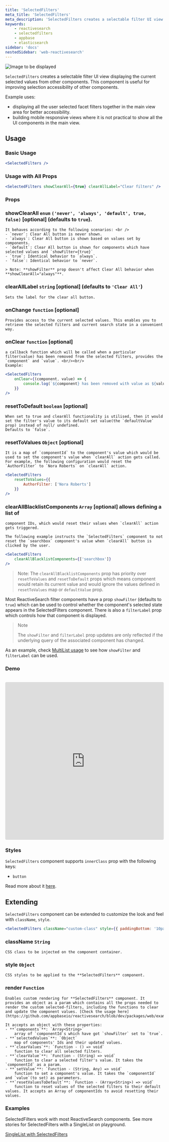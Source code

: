 ```yaml
---
title: 'SelectedFilters'
meta_title: 'SelectedFilters'
meta_description: 'SelectedFilters creates a selectable filter UI view displaying the current selected values from other components.'
keywords:
    - reactivesearch
    - selectedfilters
    - appbase
    - elasticsearch
sidebar: 'docs'
nestedSidebar: 'web-reactivesearch'
---
```


![Image to be displayed](https://i.imgur.com/6GqSVW2.png)

`SelectedFilters` creates a selectable filter UI view displaying the current selected values from other components. This component is useful for improving selection accessibility of other components.

Example uses:

-   displaying all the user selected facet filters together in the main view area for better accessibility.
-   building mobile responsive views where it is not practical to show all the UI components in the main view.

## Usage

### Basic Usage

```jsx
<SelectedFilters />
```

### Usage with All Props

```jsx
<SelectedFilters showClearAll={true} clearAllLabel="Clear filters" />
```

### Props

### showClearAll `enum` `('never', 'always', 'default', true, false)` [optional] (defaults to `true`).
    It behaves according to the following scenarios: <br />
    - `never`: Clear All button is never shown.
    - `always`: Clear All button is shown based on values set by components.
    - `default`: Clear All button is shown for components which have selected values and `showFilter={true}`
    - `true`: Identical behavior to `always`.
    - `false`: Identical behavior to `never`.

    > Note: **showFilter** prop doesn't affect Clear All behavior when **showClearAll="always"**.
### clearAllLabel `string` [optional] (defaults to `'Clear All'`)
    Sets the label for the clear all button.
### onChange `function` [optional]
    Provides access to the current selected values. This enables you to retrieve the selected filters and current search state in a convenient way.
### onClear `function` [optional]
    a callback function which will be called when a particular filter(value) has been removed from the selected filters, provides the `component` and `value`. <br/><br/>
    Example:

```jsx
<SelectedFilters
	onClear={(component, value) => {
		console.log(`${component} has been removed with value as ${value}`);
	}}
/>
```
### resetToDefault `boolean` [optional]
    When set to true and clearAll functionality is utilised, then it would set the filter's value to its default set value(the `defaultValue` prop) instead of null/ undefined. 
    Defaults to `false`.

### resetToValues `Object` [optional]
    It is a map of `componentId` to the component's value which would be used to set the component's value when `clearAll` action gets called. For example, the following configuration would reset the `AuthorFilter` to `Nora Roberts` on `clearAll` action.

```jsx
<SelectedFilters
	resetToValues={{
        AuthorFilter: ['Nora Roberts']
    }}
/>
```
### clearAllBlacklistComponents `Array` [optional] allows defining a list of 
    component IDs, which would reset their values when `clearAll` action gets triggered.

    The following example instructs the `SelectedFilters` component to not reset the `searchbox` component's value when `clearAll` button is clicked by the user.

```jsx
<SelectedFilters
	clearAllBlacklistComponents={['searchbox']}
/>
```

> Note: The `clearAllBlacklistComponents` prop has priority over `resetToValues` and `resetToDefault` props which means component would retain its current value and would ignore the values defined in `resetToValues` map or `defaultValue` prop.

Most ReactiveSearch filter components have a prop `showFilter` (defaults to `true`) which can be used to control whether the component's selected state appears in the SelectedFilters component. There is also a `filterLabel` prop which controls how that component is displayed.

> Note
>
> The `showFilter` and `filterLabel` prop updates are only reflected if the underlying query of the associated component has changed.

As an example, check [MultiList usage](/docs/reactivesearch/v3/list/multilist/#usage) to see how `showFilter` and `filterLabel` can be used.

### Demo

<br />

<iframe src="https://codesandbox.io/embed/github/appbaseio/reactivesearch/tree/dev/packages/web/examples/SelectedFilters" style="width:100%; height:500px; border:0; border-radius: 4px; overflow:hidden;" sandbox="allow-modals allow-forms allow-popups allow-scripts allow-same-origin"></iframe>

### Styles

`SelectedFilters` component supports `innerClass` prop with the following keys:

-   `button`

Read more about it [here](/docs/reactivesearch/v3/theming/classnameinjection/).

## Extending

`SelectedFilters` component can be extended to customize the look and feel with `className`, `style`.

```jsx
<SelectedFilters className="custom-class" style={{ paddingBottom: '10px' }} />
```

### className `String`
    CSS class to be injected on the component container.
### style `Object`
    CSS styles to be applied to the **SelectedFilters** component.
### render `Function`
    Enables custom rendering for **SelectedFilters** component. It provides an object as a param which contains all the props needed to render the custom selected-filters, including the functions to clear and update the component values. [Check the usage here](https://github.com/appbaseio/reactivesearch/blob/dev/packages/web/examples/CustomSelectedFilters/src/index.js).

    It accepts an object with these properties:
    - **`components`**: `Array<String>`
        array of `componentId`s which have got `showFilter` set to `true`.
    - **`selectedValues`**: `Object`
        map of components' Ids and their updated values.
    - **`clearValues`**: `Function - () => void` 
        function to clear all selected filters.
    - **`clearValue`**: `Function - (String) => void` 
        function to clear a selected filter's value. It takes the `componentId` as a param.
    - **`setValue`**: `Function - (String, Any) => void` 
        function to set a component's value. It takes the `componentId` and `value`(to set) as parameters.
    - **`resetValuesToDefault`**: `Function - (Array<String>) => void`
        function to reset values of the selected filters to their default values. It accepts an Array of componentIds to avoid resetting their values.
        
### Examples

SelectedFilters work with most ReactiveSearch components. See more stories for SelectedFilters with a SingleList on playground.

<a href="https://opensource.appbase.io/playground/?selectedKind=List%20components%2FSingleList" target="_blank">SingleList with SelectedFilters</a>
